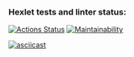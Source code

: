 ### Hexlet tests and linter status:
[![Actions Status](https://github.com/BugsBound/java-project-61/actions/workflows/hexlet-check.yml/badge.svg)](https://github.com/BugsBound/java-project-61/actions) [![Maintainability](https://api.codeclimate.com/v1/badges/5809320ca0b4b7495068/maintainability)](https://codeclimate.com/github/BugsBound/java-project-61/maintainability)

[![asciicast](https://asciinema.org/a/gNnJBjpEYJublKT1LuzK4Ep9h.svg)](https://asciinema.org/a/gNnJBjpEYJublKT1LuzK4Ep9h)
